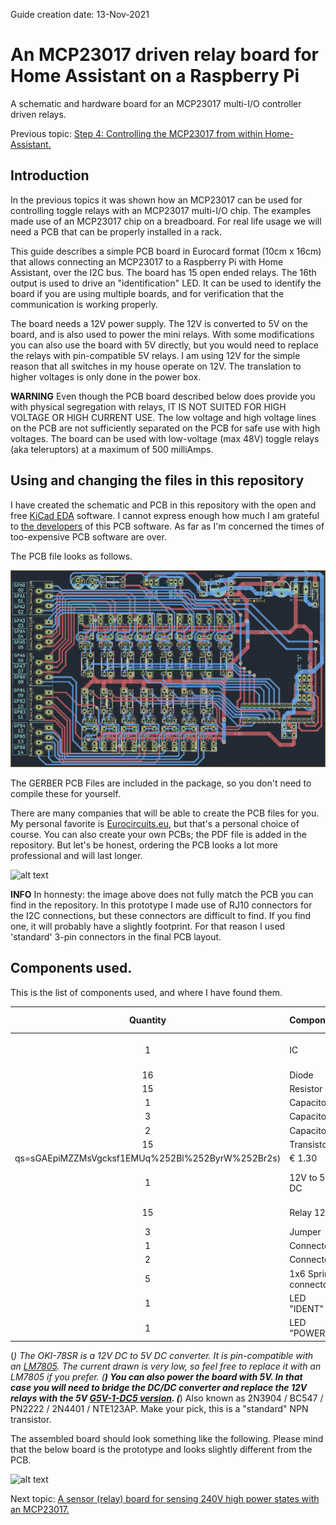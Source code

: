 Guide creation date: 13-Nov-2021

# An MCP23017 driven relay board for Home Assistant on a Raspberry Pi
A schematic and hardware board for an MCP23017 multi-I/O controller driven relays.

Previous topic: [Step 4: Controlling the MCP23017 from within Home-Assistant.](https://github.com/JurgenVanGorp/MCP23017-multi-I-O-Control-with-Raspberry-Pi-and-Home-Assistant)

## Introduction

In the previous topics it was shown how an MCP23017 can be used for controlling toggle relays with an MCP23017 multi-I/O chip. The examples made use of an MCP23017 chip on a breadboard. For real life usage we will need a PCB that can be properly installed in a rack.

This guide describes a simple PCB board in Eurocard format (10cm x 16cm) that allows connecting an MCP23017 to a Raspberry Pi with Home Assistant, over the I2C bus. The board has 15 open ended relays. The 16th output is used to drive an "identification" LED. It can be used to identify the board if you are using multiple boards, and for verification that the communication is working properly.

The board needs a 12V power supply. The 12V is converted to 5V on the board, and is also used to power the mini relays. With some modifications you can also use the board with 5V directly, but you would need to replace the relays with pin-compatible 5V relays. I am using 12V for the simple reason that all switches in my house operate on 12V. The translation to higher voltages is only done in the power box.

**WARNING** Even though the PCB board described below does provide you with physical segregation with relays, IT IS NOT SUITED FOR HIGH VOLTAGE OR HIGH CURRENT USE. The low voltage and high voltage lines on the PCB are not sufficiently separated on the PCB for safe use with high voltages. The board can be used with low-voltage (max 48V) toggle relays (aka teleruptors) at a maximum of 500 milliAmps.

## Using and changing the files in this repository

I have created the schematic and PCB in this repository with the open and free [KiCad EDA](https://www.kicad.org/) software. I cannot express enough how much I am grateful to [the developers](https://www.kicad.org/about/kicad/) of this PCB software. As far as I'm concerned the times of too-expensive PCB software are over.

The PCB file looks as follows.

![alt text](https://github.com/JurgenVanGorp/an-mcp23017-driven-relay-board/blob/main/images/PCB_Overview.png)

The GERBER PCB Files are included in the package, so you don't need to compile these for yourself.

There are many companies that will be able to create the PCB files for you. My personal favorite is [Eurocircuits.eu](https://www.eurocircuits.com/), but that's a personal choice of course. You can also create your own PCBs; the PDF file is added in the repository. But let's be honest, ordering the PCB looks a lot more professional and will last longer.

![alt text](https://github.com/JurgenVanGorp/an-mcp23017-driven-relay-board/blob/main/images/DriverPCB.png)

**INFO** In honnesty: the image above does not fully match the PCB you can find in the repository. In this prototype I made use of RJ10 connectors for the I2C connections, but these connectors are difficult to find. If you find one, it will probably have a slightly footprint. For that reason I used 'standard' 3-pin connectors in the final PCB layout.

## Components used.

This is the list of components used, and where I have found them.

| Quantity | Component    | Value                     | Source                 | Cost Estimate |
|:--------:|--------------|--------------------------:|------------------------|--------------:|
| 1        | IC           | MCP23017                  | [mouser.com](https://eu.mouser.com/ProductDetail/Microchip/MCP23017-E-SP?| 2        | Resistor     | 470 |  |  | 
| 16       | Diode        | 1N4007 | [conrad.com](https://www.conrad.com/p/diotec-si-rectifier-1n4007-do-204al-1000-v-1-a-162272) | € 0.09 | 
| 15       | Resistor     | 4K7 | [conrad.com](https://www.conrad.com/p/tru-components-tc-mf0w4ff4701a50203-metal-film-resistor-47-k-axial-lead-0207-025-w-1-1-pcs-1585059) | € 0.10 | 
| 1        | Capacitor    | 22nF  | [conrad.com](https://www.conrad.com/p/tru-components-tc-k22nf5-ceramic-capacitor-tht-22-nf-100-v-20-1-pcs-1589451) | € 0.10 | 
| 3        | Capacitor    | 220nF | [conrad.com](https://www.conrad.com/p/kemet-c320c224m5u5ta-ceramic-capacitor-radial-lead-220-nf-50-v-20-l-x-w-x-h-508-x-318-x-584-mm-1-pcs-1420328) | € 0.60 | 
| 2        | Capacitor     | 220uF | [conrad.com](https://www.conrad.com/p/europe-chemicon-eky-500ell221mj16s-electrolytic-capacitor-radial-lead-5-mm-220-f-50-v-20-x-h-10-mm-x-16-mm-1-pc-1505568) | € 0.50 | 
| 15       | Transistor   | BC547 (***) | [conrad.com](https://www.conrad.com/search?search=bc547&searchType=regular) | € 0.20 | 
qs=sGAEpiMZZMsVgcksf1EMUq%252Bl%252ByrW%252Br2s) | € 1.30 | 
| 1        | 12V to 5V DC | OKI-78SR-5_1.5-W36H-C (*) | [mouser.com](https://eu.mouser.com/ProductDetail/Murata/OKI-78SR-5-15-W36H-C?qs=sGAEpiMZZMsbRVlHDoeFZD%252BySXGErvIJc3su7QBo1Is%3D) | € 3.64 | 
| 15       | Relay 12V    | G5V-1-DC12 (**)           | [mouser.com](https://eu.mouser.com/ProductDetail/Omron/G5V-1-DC12?qs=sGAEpiMZZMv0NwlthflBi%2Fae0vpIDW5L) | € 8.00 |
| 3        | Jumper       | N/A      | e.g. [conrad.com](https://www.conrad.com/p/tru-components-shorting-jumper-contact-spacing-254-mm-pins-per-row2-content-100-pcs-1693950) | € 0.35 | 
| 1        | Connector    | 1 x 2    |  |  | 
| 2        | Connector    | 1 x 3    |  |  | 
| 5        | 1x6 Spring connector | PTR 54191060051E | [conrad.com](https://www.conrad.com/p/ptr-54191060051e-spring-loaded-terminal-075-mm-number-of-pins-6-pebble-grey-1-pcs-569770) | € 0.36 | 
| 1        | LED "IDENT"  | Green 5 mm |  | € 0.20 | 
| 1        | LED "POWER"  | Red 5 mm |  | € 0.20 | 

(*) The OKI-78SR is a 12V DC to 5V DC converter. It is pin-compatible with an [LM7805](https://eu.mouser.com/ProductDetail/Texas-Instruments/LM7805CT?qs=sGAEpiMZZMsFKQfwwdJx%2FxW4Tr%252BxPyoqmeSSFfZw3i4%3D). The current drawn is very low, so feel free to replace it with an LM7805 if you prefer.
(**) You can also power the board with 5V. In that case you will need to bridge the DC/DC converter and replace the 12V relays with the 5V [G5V-1-DC5 version](https://eu.mouser.com/ProductDetail/Omron/G5V-1-2-DC5?qs=sGAEpiMZZMsKEdP9slC0YbH1hXJZnuIH7AhUMezYhKg%3D).
(***) Also known as 2N3904 / BC547 / PN2222 / 2N4401 / NTE123AP. Make your pick, this is a "standard" NPN transistor. 

The assembled board should look something like the following. Please mind that the below board is the prototype and looks slightly different from the PCB.

![alt text](https://github.com/JurgenVanGorp/an-mcp23017-driven-relay-board/blob/main/images/DriverPCBassembled.png)



Next topic: [A sensor (relay) board for sensing 240V high power states with an MCP23017.](https://github.com/JurgenVanGorp/an-MCP23017-driven-high-voltage-sensor-board)